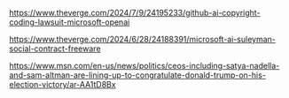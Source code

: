 https://www.theverge.com/2024/7/9/24195233/github-ai-copyright-coding-lawsuit-microsoft-openai

https://www.theverge.com/2024/6/28/24188391/microsoft-ai-suleyman-social-contract-freeware

https://www.msn.com/en-us/news/politics/ceos-including-satya-nadella-and-sam-altman-are-lining-up-to-congratulate-donald-trump-on-his-election-victory/ar-AA1tD8Bx

